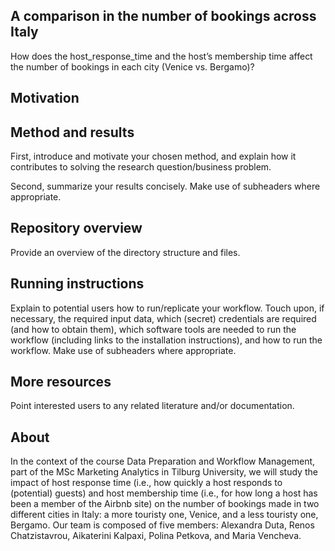 ## A comparison in the number of bookings across Italy
How does the host_response_time and the host’s membership time affect the number of bookings in each city (Venice vs. Bergamo)?

## Motivation



## Method and results

First, introduce and motivate your chosen method, and explain how it contributes to solving the research question/business problem.

Second, summarize your results concisely. Make use of subheaders where appropriate.

## Repository overview

Provide an overview of the directory structure and files.

## Running instructions

Explain to potential users how to run/replicate your workflow. Touch upon, if necessary, the required input data, which (secret) credentials are required (and how to obtain them), which software tools are needed to run the workflow (including links to the installation instructions), and how to run the workflow. Make use of subheaders where appropriate.

## More resources

Point interested users to any related literature and/or documentation.

## About
In the context of the course Data Preparation and Workflow Management, part of the MSc Marketing Analytics in Tilburg University, we will study the impact of host response time (i.e., how quickly a host responds to (potential) guests) and host membership time (i.e., for how long a host has been a member of the Airbnb site) on the number of bookings made in two different cities in Italy: a more touristy one, Venice, and a less touristy one, Bergamo. Our team is composed of five members: Alexandra Duta, Renos Chatzistavrou, Aikaterini Kalpaxi, Polina Petkova, and Maria Vencheva.


